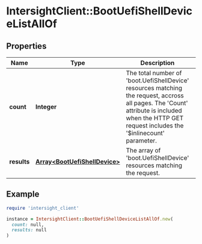 # IntersightClient::BootUefiShellDeviceListAllOf

## Properties

| Name | Type | Description | Notes |
| ---- | ---- | ----------- | ----- |
| **count** | **Integer** | The total number of &#39;boot.UefiShellDevice&#39; resources matching the request, accross all pages. The &#39;Count&#39; attribute is included when the HTTP GET request includes the &#39;$inlinecount&#39; parameter. | [optional] |
| **results** | [**Array&lt;BootUefiShellDevice&gt;**](BootUefiShellDevice.md) | The array of &#39;boot.UefiShellDevice&#39; resources matching the request. | [optional] |

## Example

```ruby
require 'intersight_client'

instance = IntersightClient::BootUefiShellDeviceListAllOf.new(
  count: null,
  results: null
)
```

